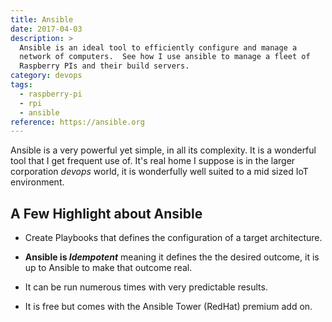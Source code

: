 ```yaml
---
title: Ansible
date: 2017-04-03
description: > 
  Ansible is an ideal tool to efficiently configure and manage a
  network of computers.  See how I use ansible to manage a fleet of
  Raspberry PIs and their build servers.
category: devops
tags:
  - raspberry-pi
  - rpi
  - ansible
reference: https://ansible.org
---
```


Ansible is a very powerful yet simple, in all its complexity. It is a
wonderful tool that I get frequent use of.  It's real home I suppose
is in the larger corporation _devops_ world, it is wonderfully well
suited to a mid sized IoT environment.

## A Few Highlight about Ansible

- Create Playbooks that defines the configuration of a target
  architecture. 
  
- **Ansible is _Idempotent_** meaning it defines the the desired
  outcome, it is up to Ansible to make that outcome real.
  
- It can be run numerous times with very predictable results.

- It is free but comes with the Ansible Tower (RedHat) premium add
  on. 
  
  
